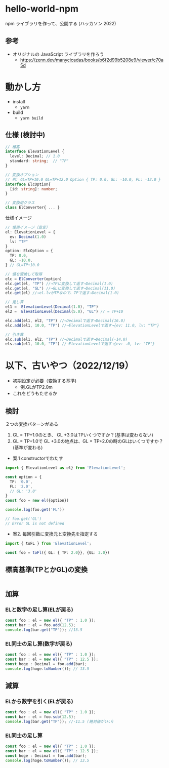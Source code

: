 # hello-world-npm

npm ライブラリを作って、公開する
(ハッカソン 2022)

## 参考

- オリジナルの JavaScript ライブラリを作ろう
  - https://zenn.dev/manycicadas/books/b6f2d99b5208e9/viewer/c70a5d


# 動かし方

- install
  - `yarn`
- build
  - `yarn build`



## 仕様 (検討中)

```ts
// 標高
interface ElevationLevel {
  level: Decimal; // 1.0
  standard: string;  // "TP"
}

// 変換オプション
// 例: GL=TP+10.0 GL=TP+12.0 Option { TP: 0.0, GL: -10.0, FL: -12.0 }
interface ElcOption{
  [id: string]: number;
} 

// 変換用クラス
class ElConverter{ ... }
```

仕様イメージ
```ts
// 使用イメージ（宣言）
el: ElevationLevel = {
  ev: Decimal(1.0)
  lv: "TP"
}
option: ElcOption = {
  TP: 0.0,
  GL: -10.0,
} // GL=TP+10.0

// 値を変換して取得
elc = ElConverter(option)
elc.get(el, "TP") //→TPに変換して返す→Decimal(1.0)
elc.get(el, "GL") //→GLに変換して返す→Decimal(11.0)
elc.get(el) //→el.lvがTPなので、TPで返す→Decimal(1.0)

// 足し算
el1 =  ElevationLevel(Decimal(1.0), "TP")
el2 =  ElevationLevel(Decimal(5.0), "GL") // = TP+10

elc.add(el1, el2, "TP") //→Decimalで返す→Decimal(16.0)
elc.add(el1, 10.0, "TP") //→ElevationLevelで返す→{ev: 11.0, lv: "TP"}

// 引き算
elc.sub(el1, el2, "TP") //→Decimalで返す→Decimal(-14.0)
els.sub(el1, 10.0, "TP") //→ElevationLevelで返す→{ev: .0, lv: "TP"}
```


# 以下、古いやつ（2022/12/19）

- 初期設定が必要（変換する基準)
  - 例.GLがTP2.0m
- これをどうもたせるか

## 検討

２つの変換パターンがある
1. GL = TP+1.0のとき、 GL +3.0はTPいくつですか？(基準は変わらない)
2. GL = TP+1.0で GL +3.0の地点は、GL = TP+2.0の時のGLはいくつですか？(基準が変わる)

- 案.1 constructorでわたす
```ts
import { ElevationLevel as el} from 'ElevationLevel';

const option = {
  TP: '0.0',
  FL: '2.0',
  // GL: '3.0'
}
const foo = new el({option})

console.log(foo.get('FL')) 

// foo.get('GL') 
// Error GL is not defined
```

- 案2. 毎回引数に変換元と変換先を指定する

```ts
import { toFL } from 'ElevationLevel';

const foo = toFl({ GL: { TP: 2.0}}, {GL: 3.0})

```

## 標高基準(TPとかGL)の変換
```ts

```

## 加算

### ELと数字の足し算(ELが戻る)
```ts
const foo : el = new el({ "TP" : 1.0 });
const bar : el = foo.add(12.5); 
console.log(bar.get("TP")); //13.5 
```

### EL同士の足し算(数字が戻る)
```ts
const foo : el = new el({ "TP" : 1.0 });
const bar : el = new el({ "TP" : 12.5 });
const hoge : Decimal = foo.add(bar);
console.log(hoge.toNumber()); // 13.5
```

## 減算

### ELから数字を引く(ELが戻る)
```ts
const foo : el = new el({ "TP" : 1.0 });
const bar : el = foo.sub(12.5); 
console.log(bar.get("TP")); //-11.5 (絶対値がいい) 
```

### EL同士の足し算
```ts
const foo : el = new el({ "TP" : 1.0 });
const bar : el = new el({ "TP" : 12.5 });
const hoge : Decimal = foo.add(bar);
console.log(hoge.toNumber()); // 13.5
```





